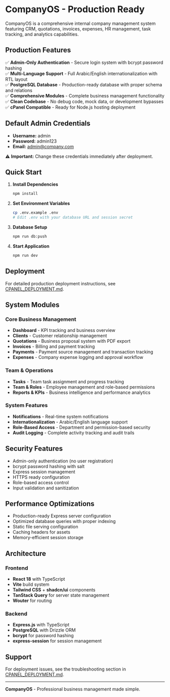 # CompanyOS - Production Ready

CompanyOS is a comprehensive internal company management system featuring CRM, quotations, invoices, expenses, HR management, task tracking, and analytics capabilities.

## Production Features

✅ **Admin-Only Authentication** - Secure login system with bcrypt password hashing  
✅ **Multi-Language Support** - Full Arabic/English internationalization with RTL layout  
✅ **PostgreSQL Database** - Production-ready database with proper schema and relations  
✅ **Comprehensive Modules** - Complete business management functionality  
✅ **Clean Codebase** - No debug code, mock data, or development bypasses  
✅ **cPanel Compatible** - Ready for Node.js hosting deployment  

## Default Admin Credentials

- **Username:** admin
- **Password:** admin123
- **Email:** admin@company.com

⚠️ **Important:** Change these credentials immediately after deployment.

## Quick Start

1. **Install Dependencies**
   ```bash
   npm install
   ```

2. **Set Environment Variables**
   ```bash
   cp .env.example .env
   # Edit .env with your database URL and session secret
   ```

3. **Database Setup**
   ```bash
   npm run db:push
   ```

4. **Start Application**
   ```bash
   npm run dev
   ```

## Deployment

For detailed production deployment instructions, see [CPANEL_DEPLOYMENT.md](./CPANEL_DEPLOYMENT.md).

## System Modules

### Core Business Management
- **Dashboard** - KPI tracking and business overview
- **Clients** - Customer relationship management
- **Quotations** - Business proposal system with PDF export
- **Invoices** - Billing and payment tracking
- **Payments** - Payment source management and transaction tracking
- **Expenses** - Company expense logging and approval workflow

### Team & Operations
- **Tasks** - Team task assignment and progress tracking  
- **Team & Roles** - Employee management and role-based permissions
- **Reports & KPIs** - Business intelligence and performance analytics

### System Features
- **Notifications** - Real-time system notifications
- **Internationalization** - Arabic/English language support
- **Role-Based Access** - Department and permission-based security
- **Audit Logging** - Complete activity tracking and audit trails

## Security Features

- Admin-only authentication (no user registration)
- bcrypt password hashing with salt
- Express session management
- HTTPS ready configuration
- Role-based access control
- Input validation and sanitization

## Performance Optimizations

- Production-ready Express server configuration
- Optimized database queries with proper indexing
- Static file serving configuration
- Caching headers for assets
- Memory-efficient session storage

## Architecture

### Frontend
- **React 18** with TypeScript
- **Vite** build system
- **Tailwind CSS** + **shadcn/ui** components
- **TanStack Query** for server state management
- **Wouter** for routing

### Backend  
- **Express.js** with TypeScript
- **PostgreSQL** with Drizzle ORM
- **bcrypt** for password hashing
- **express-session** for session management

## Support

For deployment issues, see the troubleshooting section in [CPANEL_DEPLOYMENT.md](./CPANEL_DEPLOYMENT.md).

---

**CompanyOS** - Professional business management made simple.